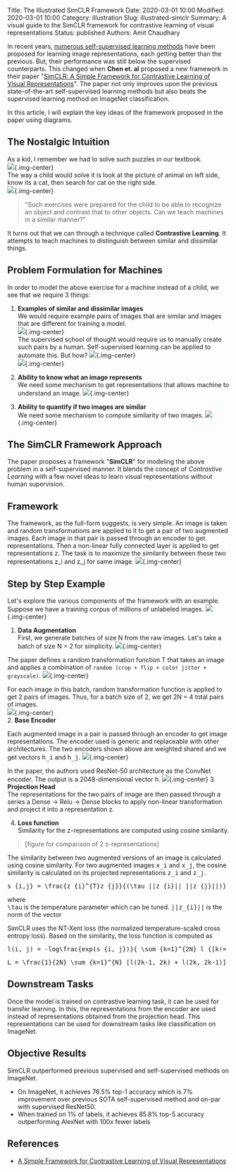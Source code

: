 Title: The Illustrated SimCLR Framework
Date: 2020-03-01 10:00
Modified: 2020-03-01 10:00
Category: illustration
Slug: illustrated-simclr
Summary: A visual guide to the SimCLR framework for contrastive learning of visual representations
Status: published
Authors: Amit Chaudhary

In recent years, [numerous self-supervised learning methods](https://amitness.com/2020/02/illustrated-self-supervised-learning/) have been proposed for learning image representations, each getting better than the previous. But, their performance was still below the supervised counterparts. This changed when **Chen et. al** proposed a new framework in their paper "[SimCLR: A Simple Framework for Contrastive Learning of Visual Representations](https://arxiv.org/abs/2002.05709)". The paper not only improves upon the previous state-of-the-art self-supervised learning methods but also beats the supervised learning method on ImageNet classification.

In this article, I will explain the key ideas of the framework proposed in the paper using diagrams.

## The Nostalgic Intuition
As a kid, I remember we had to solve such puzzles in our textbook.  
![](/images/contrastive-find-a-pair.png){.img-center}    
The way a child would solve it is look at the picture of animal on left side, know its a cat, then search for cat on the right side.  
![](/images/contrastive-puzzle.gif){.img-center}    
> "Such exercises were prepared for the child to be able to recognize an object and contrast that to other objects. Can we teach machines in a similar manner?"

It turns out that we can through a technique called **Contrastive Learning**. It attempts to teach machines to distinguish between similar and dissimilar things.

## Problem Formulation for Machines
In order to model the above exercise for a machine instead of a child, we see that we require 3 things:  

1. **Examples of similar and dissimilar images**   
We would require example pairs of images that are similar and images that are different for training a model.  
![](/images/contrastive-need-one.png){.img-center}  
The supervised school of thought would require us to manually create such pairs by a human. Self-supervised learning can be applied to automate this. But how?
![](/images/contrastive-supervised-approach.png){.img-center}  
![](/images/contrastive-self-supervised-approach.png){.img-center}  

2. **Ability to know what an image represents**  
We need some mechanism to get representations that allows machine to understand an image.
![](/images/image-representation.png){.img-center}

3. **Ability to quantify if two images are similar**  
We need some mechanism to compute similarity of two images. 
![](/images/image-similarity.png){.img-center}

## The SimCLR Framework Approach

The paper proposes a framework "**SimCLR**" for modeling the above problem in a self-supervised manner. It blends the concept of *Contrastive Learning* with a few novel ideas to learn visual representations without human supervision. 

## Framework
The framework, as the full-form suggests, is very simple. An image is taken and random transformations are applied to it to get a pair of two augmented images. Each image in that pair is passed through an encoder to get representations. Then a non-linear fully connected layer is applied to get representations z. The task is to maximize the similarity between these two representations z_i and z_j for same image.
![](/images/simclr-general-architecture.png){.img-center}


## Step by Step Example
Let's explore the various components of the framework with an example. Suppose we have a training corpus of millions of unlabeled images.
![](/images/simclr-raw-data.png){.img-center}

1. **Data Augmentation**  
First, we generate batches of size N from the raw images. Let's take a batch of size N = 2 for simplicity.
![](/images/simclr-single-batch.png){.img-center}  

The paper defines a random transformation function T that takes an image and applies a combination of `random (crop + flip + color jitter + grayscale)`.
![](/images/simclr-random-transformation-function.gif){.img-center}  

For each image in this batch, random transformation function is applied to get 2 pairs of images. Thus, for a batch size of 2, we get 2N = 4 total pairs of images.  
![](/images/simclr-batch-data-preparation.png){.img-center}  
2. **Base Encoder**  

Each augmented image in a pair is passed through an encoder to get image representations. The encoder used is generic and replaceable with other architectures. The two encoders shown above are weighted shared and we get vectors <tt class="math">h_i</tt> and <tt class="math">h_j</tt>.
![](/images/simclr-encoder-part.png){.img-center}

In the paper, the authors used ResNet-50 architecture as the ConvNet encoder. The output is a 2048-dimensional vector h.
![](/images/simclr-paper-encoder.png){.img-center}
3. **Projection Head**  
The representations for the two pairs of image are then passed through a series a Dense -> Relu -> Dense blocks to apply non-linear transformation and project it into a representation z.

4. **Loss function**  
Similarity for the z-representations are computed using cosine similarity.  

> [figure for comparison of 2 z-representations]  

The similarity between two augmented versions of an image is calculated using cosine similarity. For two augmented images <tt class="math">x_i</tt> and <tt class="math">x_j</tt>, the cosine similarity is calculated on its projected representations <tt class="math">z_i</tt> and <tt class="math">z_j</tt>.
<pre class="math">
s_{i,j} = \frac{z_{i}^{T}z_{j}}{(\tau ||z_{i}|| ||z_{j}||)}
</pre>

where   
<tt class="math">\tau</tt> is the temperature parameter which can be tuned.
<tt class="math">||z_{i}||</tt> is the norm of the vector

SimCLR uses the NT-Xent loss (the normalized temperature-scaled cross entropy loss).
Based on the similarity, the loss function is computed as 
<pre class="math">
l(i, j) = -log\frac{exp(s_{i, j})}{ \sum_{k=1}^{2N} l_{[k!= i]} exp(s_{i, k})}
</pre>

<pre class="math">
L = \frac{1}{2N} \sum_{k=1}^{N} [l(2k-1, 2k) + l(2k, 2k-1)]
</pre>

## Downstream Tasks
Once the model is trained on contrastive learning task, it can be used for transfer learning. In this, the representations from the encoder are used instead of representations obtained from the projection head. This representations can be used for downstream tasks like classification on ImageNet.

## Objective Results
SimCLR outperformed previous supervised and self-supervised methods on ImageNet.  

- On ImageNet, it achieves 76.5% top-1 accuracy which is 7% improvement over previous SOTA self-supervised method and on-par with supervised ResNet50.  
- When trained on 1% of labels, it achieves 85.8% top-5 accuracy outperforming AlexNet with 100x fewer labels

## References
- [A Simple Framework for Contrastive Learning of Visual Representations](https://arxiv.org/abs/2002.05709)